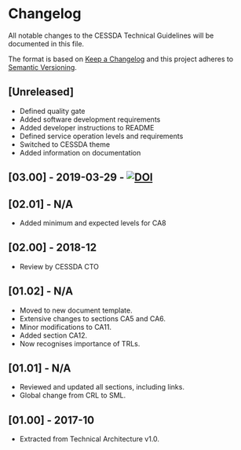 # Changelog

All notable changes to the CESSDA Technical Guidelines will be documented in this file.

The format is based on [Keep a Changelog](http://keepachangelog.com/en/1.0.0/)
and this project adheres to [Semantic Versioning](http://semver.org/spec/v2.0.0.html).

## [Unreleased]

* Defined quality gate
* Added software development requirements
* Added developer instructions to README
* Defined service operation levels and requirements
* Switched to CESSDA theme
* Added information on documentation

## [03.00] - 2019-03-29 - [![DOI](https://zenodo.org/badge/DOI/10.5281/zenodo.2614050.svg)](https://doi.org/10.5281/zenodo.2614050)

## [02.01] - N/A

* Added minimum and expected levels for CA8

## [02.00] - 2018-12

* Review by CESSDA CTO

## [01.02] - N/A

* Moved to new document template.
* Extensive changes to sections CA5 and CA6.
* Minor modifications to CA11.
* Added section CA12.
* Now recognises importance of TRLs.

## [01.01] - N/A

* Reviewed and updated all sections, including links.
* Global change from CRL to SML.

## [01.00] - 2017-10

* Extracted from Technical Architecture v1.0.

